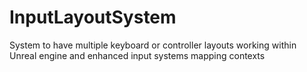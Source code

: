 # InputLayoutSystem
System to have multiple keyboard or controller layouts working within Unreal engine and enhanced input systems mapping contexts
